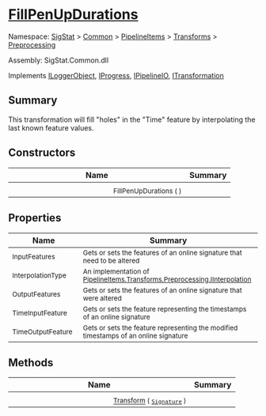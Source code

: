 # [FillPenUpDurations](./FillPenUpDurations.md)

Namespace: [SigStat]() > [Common](./../../../README.md) > [PipelineItems]() > [Transforms]() > [Preprocessing](./README.md)

Assembly: SigStat.Common.dll

Implements [ILoggerObject](./../../../ILoggerObject.md), [IProgress](./../../../Helpers/IProgress.md), [IPipelineIO](./../../../Pipeline/IPipelineIO.md), [ITransformation](./../../../ITransformation.md)

## Summary
This transformation will fill "holes" in the "Time" feature by interpolating the last known  feature values.

## Constructors

| Name | Summary | 
| --- | --- | 
| <img width=200/> <sub>FillPenUpDurations (  )</sub>| <sub></sub>| <br>


## Properties

| Name | Summary | 
| --- | --- | 
| <img width=200/> <sub>InputFeatures</sub>| <sub>Gets or sets the features of an online signature that need to be altered</sub>| <br>
| <img width=200/> <sub>InterpolationType</sub>| <sub>An implementation of [PipelineItems.Transforms.Preprocessing.IInterpolation](https://github.com/hargitomi97/sigstat/blob/master/docs/md/SigStat/Common/PipelineItems/Transforms/Preprocessing/IInterpolation.md)</sub>| <br>
| <img width=200/> <sub>OutputFeatures</sub>| <sub>Gets or sets the features of an online signature that were altered</sub>| <br>
| <img width=200/> <sub>TimeInputFeature</sub>| <sub>Gets or sets the feature representing the timestamps of an online signature</sub>| <br>
| <img width=200/> <sub>TimeOutputFeature</sub>| <sub>Gets or sets the feature representing the modified timestamps of an online signature</sub>| <br>


## Methods

| Name | Summary | 
| --- | --- | 
| <img width=200/> <sub>[Transform](./Methods/FillPenUpDurations-100663739.md) ( [`Signature`](./../../../Signature.md) )</sub>| <sub></sub>| <br>


